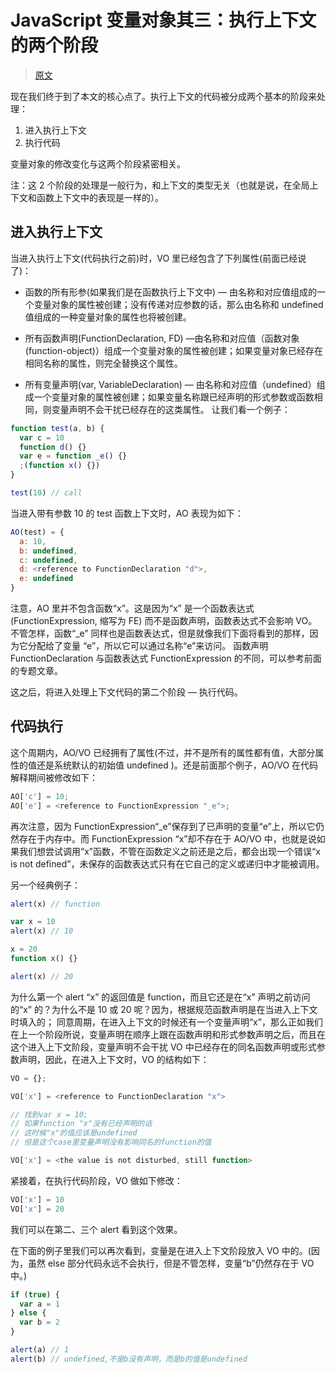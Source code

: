 # JavaScript 变量对象其三：执行上下文的两个阶段

> [原文](https://web.archive.org/web/20210423083804/http://www.nowamagic.net/librarys/veda/detail/1672)

现在我们终于到了本文的核心点了。执行上下文的代码被分成两个基本的阶段来处理：

1. 进入执行上下文
2. 执行代码

变量对象的修改变化与这两个阶段紧密相关。

注：这 2 个阶段的处理是一般行为，和上下文的类型无关（也就是说，在全局上下文和函数上下文中的表现是一样的）。

## 进入执行上下文

当进入执行上下文(代码执行之前)时，VO 里已经包含了下列属性(前面已经说了)：

- 函数的所有形参(如果我们是在函数执行上下文中) — 由名称和对应值组成的一个变量对象的属性被创建；没有传递对应参数的话，那么由名称和 undefined 值组成的一种变量对象的属性也将被创建。

- 所有函数声明(FunctionDeclaration, FD) —由名称和对应值（函数对象(function-object)）组成一个变量对象的属性被创建；如果变量对象已经存在相同名称的属性，则完全替换这个属性。

- 所有变量声明(var, VariableDeclaration) — 由名称和对应值（undefined）组成一个变量对象的属性被创建；如果变量名称跟已经声明的形式参数或函数相同，则变量声明不会干扰已经存在的这类属性。
  让我们看一个例子：

```js
function test(a, b) {
  var c = 10
  function d() {}
  var e = function _e() {}
  ;(function x() {})
}

test(10) // call
```

当进入带有参数 10 的 test 函数上下文时，AO 表现为如下：

```js
AO(test) = {
  a: 10,
  b: undefined,
  c: undefined,
  d: <reference to FunctionDeclaration "d">,
  e: undefined
}
```

注意，AO 里并不包含函数“x”。这是因为“x” 是一个函数表达式(FunctionExpression, 缩写为 FE) 而不是函数声明，函数表达式不会影响 VO。 不管怎样，函数“\_e” 同样也是函数表达式，但是就像我们下面将看到的那样，因为它分配给了变量 “e”，所以它可以通过名称“e”来访问。 函数声明 FunctionDeclaration 与函数表达式 FunctionExpression 的不同，可以参考前面的专题文章。

这之后，将进入处理上下文代码的第二个阶段 — 执行代码。

## 代码执行

这个周期内，AO/VO 已经拥有了属性(不过，并不是所有的属性都有值，大部分属性的值还是系统默认的初始值 undefined )。还是前面那个例子，AO/VO 在代码解释期间被修改如下：

```js
AO['c'] = 10;
AO['e'] = <reference to FunctionExpression "_e">;
```

再次注意，因为 FunctionExpression“\_e”保存到了已声明的变量“e”上，所以它仍然存在于内存中。而 FunctionExpression “x”却不存在于 AO/VO 中，也就是说如果我们想尝试调用“x”函数，不管在函数定义之前还是之后，都会出现一个错误“x is not defined”，未保存的函数表达式只有在它自己的定义或递归中才能被调用。

另一个经典例子：

```js
alert(x) // function

var x = 10
alert(x) // 10

x = 20
function x() {}

alert(x) // 20
```

为什么第一个 alert “x” 的返回值是 function，而且它还是在“x” 声明之前访问的“x” 的？为什么不是 10 或 20 呢？因为，根据规范函数声明是在当进入上下文时填入的； 同意周期，在进入上下文的时候还有一个变量声明“x”，那么正如我们在上一个阶段所说，变量声明在顺序上跟在函数声明和形式参数声明之后，而且在这个进入上下文阶段，变量声明不会干扰 VO 中已经存在的同名函数声明或形式参数声明，因此，在进入上下文时，VO 的结构如下：

```js
VO = {};

VO['x'] = <reference to FunctionDeclaration "x">

// 找到var x = 10;
// 如果function "x"没有已经声明的话
// 这时候"x"的值应该是undefined
// 但是这个case里变量声明没有影响同名的function的值

VO['x'] = <the value is not disturbed, still function>
```

紧接着，在执行代码阶段，VO 做如下修改：

```js
VO['x'] = 10
VO['x'] = 20
```

我们可以在第二、三个 alert 看到这个效果。

在下面的例子里我们可以再次看到，变量是在进入上下文阶段放入 VO 中的。(因为，虽然 else 部分代码永远不会执行，但是不管怎样，变量“b”仍然存在于 VO 中。)

```js
if (true) {
  var a = 1
} else {
  var b = 2
}

alert(a) // 1
alert(b) // undefined,不是b没有声明，而是b的值是undefined
```
